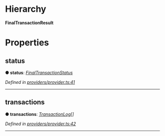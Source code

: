 

# Hierarchy

**FinalTransactionResult**

# Properties

<a id="status"></a>

##  status

**● status**: *[FinalTransactionStatus](../enums/_providers_provider_.finaltransactionstatus.md)*

*Defined in [providers/provider.ts:41](https://github.com/nearprotocol/nearlib/blob/4fd2642/src.ts/providers/provider.ts#L41)*

___
<a id="transactions"></a>

##  transactions

**● transactions**: *[TransactionLog](_providers_provider_.transactionlog.md)[]*

*Defined in [providers/provider.ts:42](https://github.com/nearprotocol/nearlib/blob/4fd2642/src.ts/providers/provider.ts#L42)*

___

